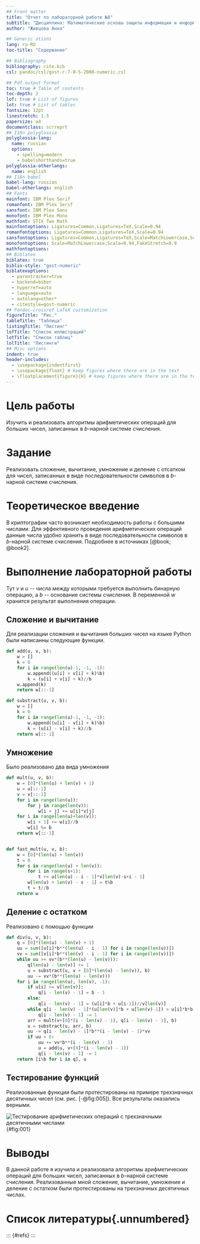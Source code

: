 ```yaml
---
## Front matter
title: "Отчет по лабораторной работе №8"
subtitle: "Дисциплина: Математические основы защиты информации и информационной безопасности"
author: "Живцова Анна"

## Generic otions
lang: ru-RU
toc-title: "Содержание"

## Bibliography
bibliography: cite.bib
csl: pandoc/csl/gost-r-7-0-5-2008-numeric.csl

## Pdf output format
toc: true # Table of contents
toc-depth: 2
lof: true # List of figures
lot: true # List of tables
fontsize: 12pt
linestretch: 1.5
papersize: a4
documentclass: scrreprt
## I18n polyglossia
polyglossia-lang:
  name: russian
  options:
	- spelling=modern
	- babelshorthands=true
polyglossia-otherlangs:
  name: english
## I18n babel
babel-lang: russian
babel-otherlangs: english
## Fonts
mainfont: IBM Plex Serif
romanfont: IBM Plex Serif
sansfont: IBM Plex Sans
monofont: IBM Plex Mono
mathfont: STIX Two Math
mainfontoptions: Ligatures=Common,Ligatures=TeX,Scale=0.94
romanfontoptions: Ligatures=Common,Ligatures=TeX,Scale=0.94
sansfontoptions: Ligatures=Common,Ligatures=TeX,Scale=MatchLowercase,Scale=0.94
monofontoptions: Scale=MatchLowercase,Scale=0.94,FakeStretch=0.9
mathfontoptions:
## Biblatex
biblatex: true
biblio-style: "gost-numeric"
biblatexoptions:
  - parentracker=true
  - backend=biber
  - hyperref=auto
  - language=auto
  - autolang=other*
  - citestyle=gost-numeric
## Pandoc-crossref LaTeX customization
figureTitle: "Рис."
tableTitle: "Таблица"
listingTitle: "Листинг"
lofTitle: "Список иллюстраций"
lotTitle: "Список таблиц"
lolTitle: "Листинги"
## Misc options
indent: true
header-includes:
  - \usepackage{indentfirst}
  - \usepackage{float} # keep figures where there are in the text
  - \floatplacement{figure}{H} # keep figures where there are in the text
---
```


# Цель работы

Изучить и реализовать алгоритмы арифметических операций для больших чисел, записанных в $b$-нарной системе счисления.

# Задание

Реализовать сложение, вычитание, умножение и деление с отсатком для чисел, записанных в виде последовательности символов в  $b$-нарной системе счисления.

# Теоретическое введение

В криптографии часто возникает необходимость работы с большими числами. Для эффективного проведения арифметических операций данные числа удобно хранить в виде последовательности символов в  $b$-нарной системе счисления.  Подробнее в источниках [@book; @book2].

# Выполнение лабораторной работы

Тут $v$ и $u$ -- числа между которыми требуется выполнить бинарную операцию, а $b$ -- основание системы счисления. В переменной $w$ хранится результат выполнения операции.

## Сложение и вычитание   

Для реализации сложения и вычитания больших чисел  на языке Python были написанны следующие функции. 

```python
def add(u, v, b):
    w = []
    k = 0
    for i in range(len(u)-1, -1, -1):
        w.append((u[i] + v[i] + k)%b)
        k = (u[i] + v[i] + k)//b
    w.append(k)
    return w[::-1]

def substract(u, v, b):
    w = []
    k = 0
    for i in range(len(u)-1, -1, -1):
        w.append((u[i] - v[i] + k)%b)
        k = (u[i] - v[i] + k)//b
    return w[::-1]
```  

## Умножение

Было реализовано два вида умножения  

```python
def mult(u, v, b):
    w = [0]*(len(u) + len(v) + 1)
    u = u[::-1]
    v = v[::-1]
    for i in range(len(u)):
        for j in range(len(v)):
            w[i + j] += u[i]*v[j]
    for i in range(len(u)+len(v)):
        w[i + 1] += w[i]//b
        w[i] %= b
    return w[::-1]


def fast_mult(u, v, b):
    w = [0]*(len(u) + len(v))
    t = 0
    for s in range(len(u) + len(v)):
        for i in range(s+1):
            t += u[len(u) - i - 1]*v[len(v)-s+i - 1]
        w[len(u) + len(v) - s - 1] = t%b
        t = t//b
    return w
```

## Деление с остатком

Реализовано с помощью функции  

```python
def div(u, v, b):
    q = [0]*(len(u) - len(v) + 1)
    uu = sum([u[i]*b**(len(u) - i - 1) for i in range(len(u))])
    vv = sum([v[i]*b**(len(v) - i - 1) for i in range(len(v))])
    while uu >= vv*(b**(len(u) - len(v))):
        q[len(u) - len(v)] += 1
        u = substract(u, v + [0]*(len(u) - len(v)), b)
        uu -= vv*(b**(len(u) - len(v)))        
    for i in range(len(u), len(v), -1):
        if u[i] >= v[len(v)]:
            q[i - len(v) - 1] = b - 1
        else:
            q[i - len(v) - 1] = (u[i]*b + u[i-1])//v[len(v)]
        while q[i - len(v) - 1]*(u[len(v)]*b + u[len(v)-1]) > u[i]*b*b + u[i-1]*b + u[i-2]:
            q[i - len(v) - 1] -= 1
        arr = mult(v+[0]*(i - len(v) - 1), q[i - len(v) - 1], b)
        u = substract(u, arr, b)
        uu -= q[i - len(v) - 1]*b**(i - len(v) - 1)*vv
        if uu < 0:
            uu += vv*b**(i - len(v) - 1)
            u = add(u, v+[0]*(i - len(v) - 1))
            q[i - len(v) - 1] -= 1
    return [i%b for i in q], u 
```

## Тестирование функций

Реализованные функции были протестированы на примере трехзначных десятичных чисел (см. рис. [-@fig:005]). Все результаты оказались верными.

![Тестирование арифметических операций с трехзначными десятичными числами](image/001.jpg){#fig:001}

# Выводы

В данной работе я изучила и реализовала алгоритмы арифметических операций для больших чисел, записанных в $b$-нарной системе счисления. Реализованные мной сложение, вычитание, умножение и деление с остатком были протестированы на трехзначных десятичных числах.

# Список литературы{.unnumbered}

::: {#refs}
:::
